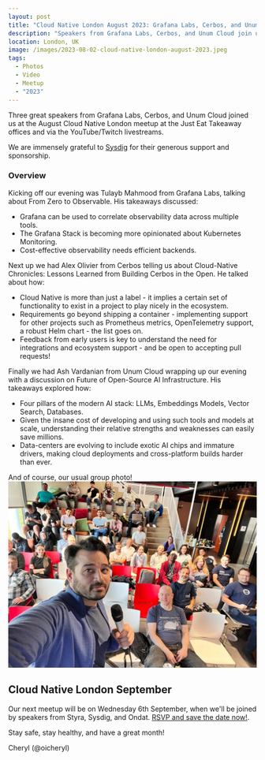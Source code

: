 ```yaml
---
layout: post
title: "Cloud Native London August 2023: Grafana Labs, Cerbos, and Unum Cloud"
description: "Speakers from Grafana Labs, Cerbos, and Unum Cloud join us at the Cloud Native London meetup August 2023, hosted by Cheryl Hung, Senior Director, Ecosystem at Arm"
location: London, UK
image: /images/2023-08-02-cloud-native-london-august-2023.jpeg
tags:
  - Photos
  - Video
  - Meetup
  - "2023"
---
```


Three great speakers from Grafana Labs, Cerbos, and Unum Cloud joined us at the August Cloud Native London meetup at the Just Eat Takeaway offices and via the YouTube/Twitch livestreams. 

We are immensely grateful to [Sysdig](https://sysdig.com/) for their generous support and sponsorship.

### Overview

Kicking off our evening was Tulayb Mahmood from Grafana Labs, talking about From Zero to Observable. His takeaways discussed:

* Grafana can be used to correlate observability data across multiple tools.
* The Grafana Stack is becoming more opinionated about Kubernetes Monitoring.
* Cost-effective observability needs efficient backends.

Next up we had Alex Olivier from Cerbos telling us about Cloud-Native Chronicles: Lessons Learned from Building Cerbos in the Open. He talked about how: 

* Cloud Native is more than just a label - it implies a certain set of functionality to exist in a project to play nicely in the ecosystem.
* Requirements go beyond shipping a container - implementing support for other projects such as Prometheus metrics, OpenTelemetry support, a robust Helm chart - the list goes on.
* Feedback from early users is key to understand the need for integrations and ecosystem support - and be open to accepting pull requests!

Finally we had Ash Vardanian from Unum Cloud wrapping up our evening with a discussion on Future of Open-Source AI Infrastructure. His takeaways explored how:

* Four pillars of the modern AI stack: LLMs, Embeddings Models, Vector Search, Databases.
* Given the insane cost of developing and using such tools and models at scale, understanding their relative strengths and weaknesses can easily save millions.
* Data-centers are evolving to include exotic AI chips and immature drivers, making cloud deployments and cross-platform builds harder than ever.

And of course, our usual group photo!
![](/images/2023-08-02-cloud-native-london-august-2023.jpeg)

## Cloud Native London September

Our next meetup will be on Wednesday 6th September, when we'll be joined by speakers from Styra, Sysdig, and Ondat. [RSVP and save the date now!](https://www.meetup.com/cloud-native-london/events/293022677/). 

Stay safe, stay healthy, and have a great month!

Cheryl (@oicheryl) 
